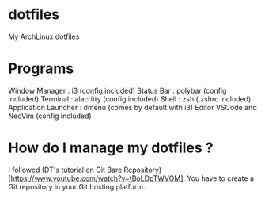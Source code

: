 # dotfiles
My ArchLinux dotfiles

# Programs
Window Manager : i3 (config included)
Status Bar : polybar (config included)
Terminal : alacritty (config included)
Shell : zsh (.zshrc included)
Application Launcher : dmenu (comes by default with i3)
Editor VSCode and NeoVim (config included)

# How do I manage my dotfiles ?

I followed (DT's tutorial on Git Bare Repository)[https://www.youtube.com/watch?v=tBoLDpTWVOM]. You have to create a Git repository in your Git hosting platform.
